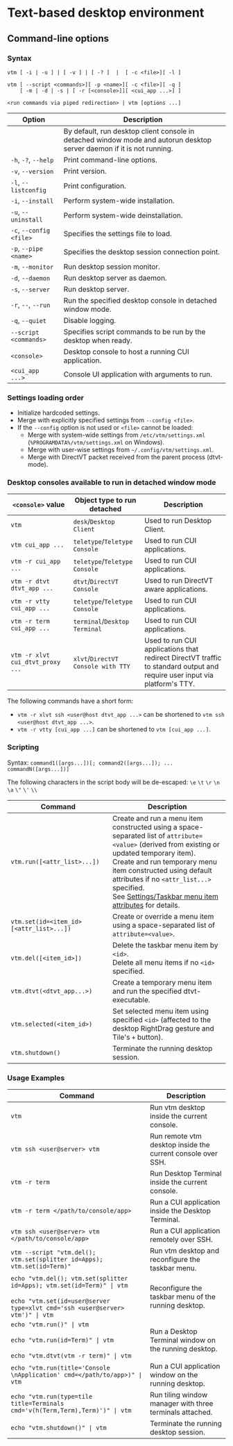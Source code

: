 # Text-based desktop environment

## Command-line options

### Syntax

```
vtm [ -i | -u ] | [ -v ] | [ -? ]  |  [ -c <file>][ -l ]

vtm [ --script <commands>][ -p <name>][ -c <file>][ -q ]
    [ -m | -d | -s | [ -r [<console>]][ <cui_app ...>] ]

<run commands via piped redirection> | vtm [options ...]
```

Option                  | Description
------------------------|-------------------------------------------------------
                        | By default, run desktop client console in detached window mode and autorun desktop server daemon if it is not running.
`-h`, `-?`, `--help`    | Print command-line options.
`-v`, `--version`       | Print version.
`-l`, `--listconfig`    | Print configuration.
`-i`, `--install`       | Perform system-wide installation.
`-u`, `--uninstall`     | Perform system-wide deinstallation.
`-c`, `--config <file>` | Specifies the settings file to load.
`-p`, `--pipe <name>`   | Specifies the desktop session connection point.
`-m`, `--monitor`       | Run desktop session monitor.
`-d`, `--daemon`        | Run desktop server as daemon.
`-s`, `--server`        | Run desktop server.
`-r`, `--`, `--run`     | Run the specified desktop console in detached window mode.
`-q`, `--quiet`         | Disable logging.
`--script <commands>`   | Specifies script commands to be run by the desktop when ready.
`<console>`             | Desktop console to host a running CUI application.
`<cui_app ...>`         | Console UI application with arguments to run.

### Settings loading order

  - Initialize hardcoded settings.
  - Merge with explicitly specified settings from `--config <file>`.
  - If the `--config` option is not used or `<file>` cannot be loaded:
      - Merge with system-wide settings from `/etc/vtm/settings.xml` (`%PROGRAMDATA%/vtm/settings.xml` on Windows).
      - Merge with user-wise settings from `~/.config/vtm/settings.xml`.
      - Merge with DirectVT packet received from the parent process (dtvt-mode).

### Desktop consoles available to run in detached window mode

`<console>` value                | Object type to run detached        | Description
---------------------------------|------------------------------------|----------------------
`vtm`                            | `desk`/`Desktop Client`            | Used to run Desktop Client.
`vtm cui_app ...`                | `teletype`/`Teletype Console`      | Used to run CUI applications.
`vtm -r cui_app ...`             | `teletype`/`Teletype Console`      | Used to run CUI applications.
`vtm -r dtvt dtvt_app ...`       | `dtvt`/`DirectVT Console`          | Used to run DirectVT aware applications.
`vtm -r vtty cui_app ...`        | `teletype`/`Teletype Console`      | Used to run CUI applications.
`vtm -r term cui_app ...`        | `terminal`/`Desktop Terminal`      | Used to run CUI applications.
`vtm -r xlvt cui_dtvt_proxy ...` | `xlvt`/`DirectVT Console with TTY` | Used to run CUI applications that redirect DirectVT traffic to standard output and require user input via platform's TTY.

The following commands have a short form:
  - `vtm -r xlvt ssh <user@host dtvt_app ...>` can be shortened to `vtm ssh <user@host dtvt_app ...>`.
  - `vtm -r vtty [cui_app ...]` can be shortened to `vtm [cui_app ...]`.

### Scripting

Syntax: `command1([args...])[; command2([args...]); ... commandN([args...])]`

The following characters in the script body will be de-escaped: `\e` `\t` `\r` `\n` `\a` `\"` `\'` `\\`

 Command                                 | Description
-----------------------------------------|-------------------------------------------
`vtm.run([<attr_list>...])`              | Create and run a menu item constructed using a space-separated list of `attribute=<value>` (derived from existing or updated temporary item).<br>Create and run temporary menu item constructed using default attributes if no `<attr_list...>` specified.<br>See [Settings/Taskbar menu item attributes](settings.md#Taskbar-menu-item-attributes) for details.
`vtm.set(id=<item_id> [<attr_list>...])` | Create or override a menu item using a space-separated list of `attribute=<value>`.
`vtm.del([<item_id>])`                   | Delete the taskbar menu item by `<id>`.<br>Delete all menu items if no `<id>` specified.
`vtm.dtvt(<dtvt_app...>)`                | Create a temporary menu item and run the specified dtvt-executable.
`vtm.selected(<item_id>)`                | Set selected menu item using specified `<id>` (affected to the desktop RightDrag gesture and Tile's `+` button).
`vtm.shutdown()`                         | Terminate the running desktop session.

### Usage Examples

Command                                            | Description
---------------------------------------------------|--------------------------------------------
`vtm`                                              | Run vtm desktop inside the current console.
`vtm ssh <user@server> vtm`                        | Run remote vtm desktop inside the current console over SSH.
`vtm -r term`                                      | Run Desktop Terminal inside the current console.
`vtm -r term </path/to/console/app>`               | Run a CUI application inside the Desktop Terminal.
`vtm ssh <user@server> vtm </path/to/console/app>` | Run a CUI application remotely over SSH.
`vtm --script "vtm.del(); vtm.set(splitter id=Apps); vtm.set(id=Term)"` | Run vtm desktop and reconfigure the taskbar menu.
`echo "vtm.del(); vtm.set(splitter id=Apps); vtm.set(id=Term)" \| vtm`<br><br>`echo "vtm.set(id=user@server type=xlvt cmd='ssh <user@server> vtm')" \| vtm` | Reconfigure the taskbar menu of the running desktop.
`echo "vtm.run()" \| vtm`<br><br>`echo "vtm.run(id=Term)" \| vtm`<br><br>`echo "vtm.dtvt(vtm -r term)" \| vtm` | Run a Desktop Terminal window on the running desktop.
`echo "vtm.run(title='Console \nApplication' cmd=</path/to/app>)" \| vtm` | Run a CUI application window on the running desktop.
`echo "vtm.run(type=tile title=Terminals cmd='v(h(Term,Term),Term)')" \| vtm` | Run tiling window manager with three terminals attached.
`echo "vtm.shutdown()" \| vtm`                     | Terminate the running desktop session.
